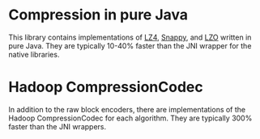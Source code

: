 # Compression in pure Java

This library contains implementations of [LZ4](https://github.com/Cyan4973/lz4),
[Snappy](http://code.google.com/p/snappy/), and
[LZO](http://www.oberhumer.com/opensource/lzo/) written in pure Java. They are 
typically 10-40% faster than the JNI wrapper for the native libraries.

# Hadoop CompressionCodec

In addition to the raw block encoders, there are implementations of the
Hadoop CompressionCodec for each algorithm. They are
typically 300% faster than the JNI wrappers.
